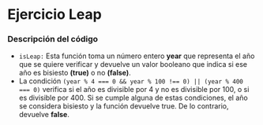 # Ejercicio Leap

### Descripción del código

- `isLeap:` Esta función toma un número entero **year** que representa el año que se quiere verificar y devuelve un valor booleano que indica si ese año es bisiesto **(true)** o no **(false)**.
- La condición `(year % 4 === 0 && year % 100 !== 0) || (year % 400 === 0)` verifica si el año es divisible por 4 y no es divisible por 100, o si es divisible por 400. Si se cumple alguna de estas condiciones, el año se considera bisiesto y la función devuelve true. De lo contrario, devuelve **false**.